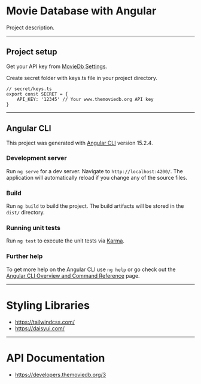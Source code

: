 # Movie Database with Angular

Project description.

----------------
## Project setup

Get your API key from [MovieDb Settings](https://www.themoviedb.org/settings/api).

Create secret folder with keys.ts file in your project directory.

```
// secret/keys.ts
export const SECRET = {
    API_KEY: '12345' // Your www.themoviedb.org API key
}
```

----------------
## Angular CLI

This project was generated with [Angular CLI](https://github.com/angular/angular-cli) version 15.2.4.


### Development server

Run `ng serve` for a dev server. Navigate to `http://localhost:4200/`. The application will automatically reload if you change any of the source files.

### Build

Run `ng build` to build the project. The build artifacts will be stored in the `dist/` directory.

### Running unit tests

Run `ng test` to execute the unit tests via [Karma](https://karma-runner.github.io).

### Further help

To get more help on the Angular CLI use `ng help` or go check out the [Angular CLI Overview and Command Reference](https://angular.io/cli) page.

---------------
# Styling Libraries

- https://tailwindcss.com/
- https://daisyui.com/


---------------
# API Documentation

- https://developers.themoviedb.org/3
